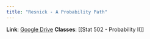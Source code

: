 ```yaml
---
title: "Resnick - A Probability Path"
---
```


**Link**: [Google Drive](https://drive.google.com/file/d/1vtTxS95qN_MYz2c93LrWs3mVDXM-A4Zo/view?usp=sharing)
**Classes**: [[Stat 502 - Probability II]]